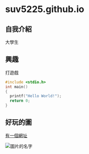 # suv5225.github.io

## 自我介紹

大學生

## 興趣

打遊戲

```c
#include <stdio.h>
int main()
{
  printf("Hello World!");
  return 0;
}
```

## 好玩的圖

[有一個網址](https://suv5225.github.io/)

![圖片的名字](https://p2.bahamut.com.tw/B/2KU/30/cd1be138ae851b1fcc6a0c458c1b83m5.JPG)
